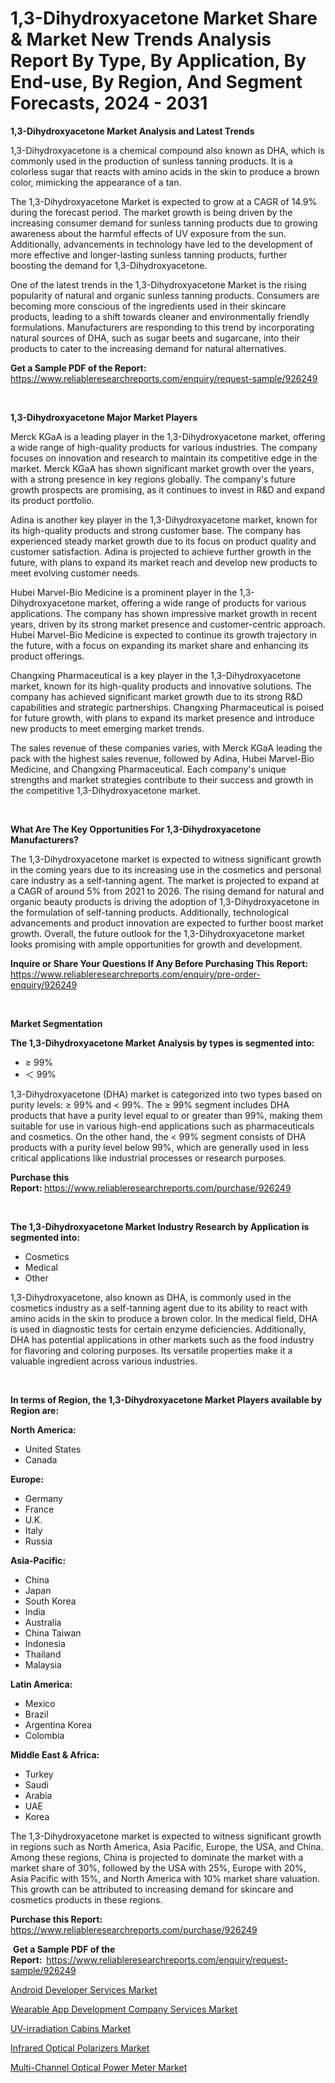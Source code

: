 <p><h1>1,3-Dihydroxyacetone Market Share & Market New Trends Analysis Report By Type, By Application, By End-use, By Region, And Segment Forecasts, 2024 - 2031</h1></p><p><strong>1,3-Dihydroxyacetone Market Analysis and Latest Trends</strong></p>
<p><p>1,3-Dihydroxyacetone is a chemical compound also known as DHA, which is commonly used in the production of sunless tanning products. It is a colorless sugar that reacts with amino acids in the skin to produce a brown color, mimicking the appearance of a tan.</p><p>The 1,3-Dihydroxyacetone Market is expected to grow at a CAGR of 14.9% during the forecast period. The market growth is being driven by the increasing consumer demand for sunless tanning products due to growing awareness about the harmful effects of UV exposure from the sun. Additionally, advancements in technology have led to the development of more effective and longer-lasting sunless tanning products, further boosting the demand for 1,3-Dihydroxyacetone.</p><p>One of the latest trends in the 1,3-Dihydroxyacetone Market is the rising popularity of natural and organic sunless tanning products. Consumers are becoming more conscious of the ingredients used in their skincare products, leading to a shift towards cleaner and environmentally friendly formulations. Manufacturers are responding to this trend by incorporating natural sources of DHA, such as sugar beets and sugarcane, into their products to cater to the increasing demand for natural alternatives.</p></p>
<p><strong>Get a Sample PDF of the Report:&nbsp;</strong> <a href="https://www.reliableresearchreports.com/enquiry/request-sample/926249">https://www.reliableresearchreports.com/enquiry/request-sample/926249</a></p>
<p>&nbsp;</p>
<p><strong>1,3-Dihydroxyacetone Major Market Players</strong></p>
<p><p>Merck KGaA is a leading player in the 1,3-Dihydroxyacetone market, offering a wide range of high-quality products for various industries. The company focuses on innovation and research to maintain its competitive edge in the market. Merck KGaA has shown significant market growth over the years, with a strong presence in key regions globally. The company's future growth prospects are promising, as it continues to invest in R&D and expand its product portfolio.</p><p>Adina is another key player in the 1,3-Dihydroxyacetone market, known for its high-quality products and strong customer base. The company has experienced steady market growth due to its focus on product quality and customer satisfaction. Adina is projected to achieve further growth in the future, with plans to expand its market reach and develop new products to meet evolving customer needs.</p><p>Hubei Marvel-Bio Medicine is a prominent player in the 1,3-Dihydroxyacetone market, offering a wide range of products for various applications. The company has shown impressive market growth in recent years, driven by its strong market presence and customer-centric approach. Hubei Marvel-Bio Medicine is expected to continue its growth trajectory in the future, with a focus on expanding its market share and enhancing its product offerings.</p><p>Changxing Pharmaceutical is a key player in the 1,3-Dihydroxyacetone market, known for its high-quality products and innovative solutions. The company has achieved significant market growth due to its strong R&D capabilities and strategic partnerships. Changxing Pharmaceutical is poised for future growth, with plans to expand its market presence and introduce new products to meet emerging market trends.</p><p>The sales revenue of these companies varies, with Merck KGaA leading the pack with the highest sales revenue, followed by Adina, Hubei Marvel-Bio Medicine, and Changxing Pharmaceutical. Each company's unique strengths and market strategies contribute to their success and growth in the competitive 1,3-Dihydroxyacetone market.</p></p>
<p>&nbsp;</p>
<p><strong>What Are The Key Opportunities For 1,3-Dihydroxyacetone Manufacturers?</strong></p>
<p><p>The 1,3-Dihydroxyacetone market is expected to witness significant growth in the coming years due to its increasing use in the cosmetics and personal care industry as a self-tanning agent. The market is projected to expand at a CAGR of around 5% from 2021 to 2026. The rising demand for natural and organic beauty products is driving the adoption of 1,3-Dihydroxyacetone in the formulation of self-tanning products. Additionally, technological advancements and product innovation are expected to further boost market growth. Overall, the future outlook for the 1,3-Dihydroxyacetone market looks promising with ample opportunities for growth and development.</p></p>
<p><strong>Inquire or Share Your Questions If Any Before Purchasing This Report:</strong> <a href="https://www.reliableresearchreports.com/enquiry/pre-order-enquiry/926249">https://www.reliableresearchreports.com/enquiry/pre-order-enquiry/926249</a></p>
<p>&nbsp;</p>
<p><strong>Market Segmentation</strong></p>
<p><strong>The 1,3-Dihydroxyacetone Market Analysis by types is segmented into:</strong></p>
<p><ul><li>≥ 99%</li><li>＜ 99%</li></ul></p>
<p><p>1,3-Dihydroxyacetone (DHA) market is categorized into two types based on purity levels: ≥ 99% and < 99%. The ≥ 99% segment includes DHA products that have a purity level equal to or greater than 99%, making them suitable for use in various high-end applications such as pharmaceuticals and cosmetics. On the other hand, the < 99% segment consists of DHA products with a purity level below 99%, which are generally used in less critical applications like industrial processes or research purposes.</p></p>
<p><strong>Purchase this Report:&nbsp;</strong><a href="https://www.reliableresearchreports.com/purchase/926249">https://www.reliableresearchreports.com/purchase/926249</a></p>
<p>&nbsp;</p>
<p><strong>The 1,3-Dihydroxyacetone Market Industry Research by Application is segmented into:</strong></p>
<p><ul><li>Cosmetics</li><li>Medical</li><li>Other</li></ul></p>
<p><p>1,3-Dihydroxyacetone, also known as DHA, is commonly used in the cosmetics industry as a self-tanning agent due to its ability to react with amino acids in the skin to produce a brown color. In the medical field, DHA is used in diagnostic tests for certain enzyme deficiencies. Additionally, DHA has potential applications in other markets such as the food industry for flavoring and coloring purposes. Its versatile properties make it a valuable ingredient across various industries.</p></p>
<p>&nbsp;</p>
<p><strong>In terms of Region, the 1,3-Dihydroxyacetone Market Players available by Region are:</strong></p>
<p>
    <p> <strong> North America: </strong>
        <ul>
            <li>United States</li>
            <li>Canada</li>
        </ul>
        </p> 
    <p> <strong> Europe: </strong>
        <ul>
            <li>Germany</li>
            <li>France</li>
            <li>U.K.</li>
            <li>Italy</li>
            <li>Russia</li>
        </ul>
        </p> 
    <p> <strong> Asia-Pacific: </strong>
        <ul>
            <li>China</li>
            <li>Japan</li>
            <li>South Korea</li>
            <li>India</li>
            <li>Australia</li>
            <li>China Taiwan</li>
            <li>Indonesia</li>
            <li>Thailand</li>
            <li>Malaysia</li>
        </ul>
        </p> 
    <p> <strong> Latin America: </strong>
        <ul>
            <li>Mexico</li>
            <li>Brazil</li>
            <li>Argentina Korea</li>
            <li>Colombia</li>
        </ul>
        </p> 
    <p> <strong> Middle East & Africa: </strong>
        <ul>
            <li>Turkey</li>
            <li>Saudi</li>
            <li>Arabia</li>
            <li>UAE</li>
            <li>Korea</li>
        </ul>
    </p>
    </p>
<p><p>The 1,3-Dihydroxyacetone market is expected to witness significant growth in regions such as North America, Asia Pacific, Europe, the USA, and China. Among these regions, China is projected to dominate the market with a market share of 30%, followed by the USA with 25%, Europe with 20%, Asia Pacific with 15%, and North America with 10% market share valuation. This growth can be attributed to increasing demand for skincare and cosmetics products in these regions.</p></p>
<p><strong>Purchase this Report: </strong><a href="https://www.reliableresearchreports.com/purchase/926249">https://www.reliableresearchreports.com/purchase/926249</a></p>
<p>&nbsp;<strong>Get a Sample PDF of the Report:&nbsp;&nbsp;</strong><a href="https://www.reliableresearchreports.com/enquiry/request-sample/926249">https://www.reliableresearchreports.com/enquiry/request-sample/926249</a></p>
<p><strong></strong></p>
<p><p><a href="https://medium.com/@maevemoen/android-developer-services-market-competitive-analysis-market-trends-and-forecast-to-2031-9304a1c06717">Android Developer Services Market</a></p><p><a href="https://medium.com/@maevemoen/wearable-app-development-company-services-market-furnishes-information-on-market-share-market-dbbcf18e4067">Wearable App Development Company Services Market</a></p><p><a href="https://github.com/ChiragRP21/Market-Research-Report-List-3/blob/main/uv-irradiation-cabins-market.md">UV-irradiation Cabins Market</a></p><p><a href="https://github.com/Hazelklievgspy6vdcsmu106w/Market-Research-Report-List-1/blob/main/infrared-optical-polarizers-market.md">Infrared Optical Polarizers Market</a></p><p><a href="https://issuu.com/reportprime-2/docs/multi-channel-optical-power-meter-market-size-2030">Multi-Channel Optical Power Meter Market</a></p></p>